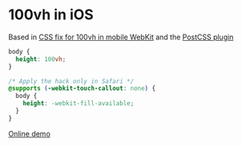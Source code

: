 # 100vh in iOS

Based in
[CSS fix for 100vh in mobile WebKit](https://allthingssmitty.com/2020/05/11/css-fix-for-100vh-in-mobile-webkit/)
and the [PostCSS plugin](https://github.com/postcss/postcss-100vh-fix)

```css
body {
  height: 100vh;
}

/* Apply the hack only in Safari */
@supports (-webkit-touch-callout: none) {
  body {
    height: -webkit-fill-available;
  }
}
```

[Online demo](https://oscarotero.github.io/css-style-guide/cases/100vh/)
